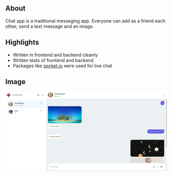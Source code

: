 ## About
Chat app is a traditional messaging app.
Everyone can add as a friend each other, send a text message and an image.


## Highlights

- Written in frontend and backend cleanly
- Written tests of frontend and backend
- Packages like [socket.io](https://socket.io) were used for live chat

## Image

<div>
<img src="./images/chat.png" align="center" alt="Chat Image">
</div>